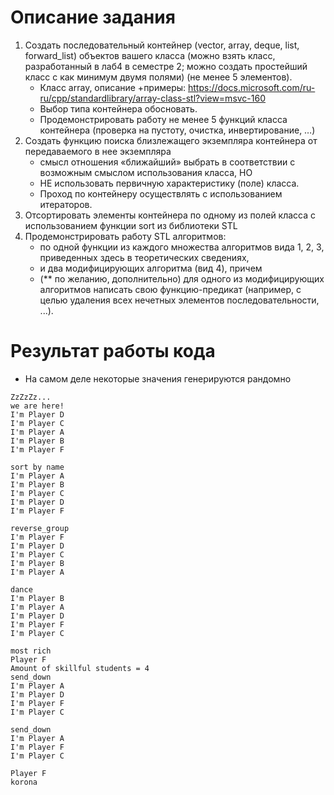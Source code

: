 # Описание задания

1. Создать последовательный контейнер (vector, array, deque, list, forward_list) объектов вашего
   класса (можно взять класс, разработанный в лаб4 в семестре 2; можно создать простейший
   класс с как минимум двумя полями) (не менее 5 элементов).
   - Класс array, описание +примеры: https://docs.microsoft.com/ru-ru/cpp/standardlibrary/array-class-stl?view=msvc-160
   - Выбор типа контейнера обосновать.
   - Продемонстрировать работу не менее 5 функций класса контейнера (проверка на пустоту,
     очистка, инвертирование, …)
2. Создать функцию поиска близлежащего экземпляра контейнера от передаваемого в нее
   экземпляра
   - смысл отношения «ближайший» выбрать в соответствии с возможным смыслом
     использования класса, НО
   - НЕ использовать первичную характеристику (поле) класса.
   - Проход по контейнеру осуществлять с использованием итераторов.
3. Отсортировать элементы контейнера по одному из полей класса с использованием функции
   sort из библиотеки STL
4. Продемонстрировать работу STL алгоритмов:
   - по одной функции из каждого множества алгоритмов вида 1, 2, 3, приведенных здесь в
     теоретических сведениях,
   - и два модифицирующих алгоритма (вид 4), причем
   - (\*\* по желанию, дополнительно) для одного из модифицирующих алгоритмов написать
     свою функцию-предикат (например, с целью удаления всех нечетных элементов
     последовательности, ...).

# Результат работы кода
- На самом деле некоторые значения генерируются рандомно 
```
ZzZzZz...
we are here!
I'm Player D
I'm Player C
I'm Player A
I'm Player B
I'm Player F

sort by name
I'm Player A
I'm Player B
I'm Player C
I'm Player D
I'm Player F

reverse_group
I'm Player F
I'm Player D
I'm Player C
I'm Player B
I'm Player A

dance
I'm Player B
I'm Player A
I'm Player D
I'm Player F
I'm Player C

most rich
Player F
Amount of skillful students = 4
send_down
I'm Player A
I'm Player D
I'm Player F
I'm Player C

send_down
I'm Player A
I'm Player F
I'm Player C

Player F
korona
```
